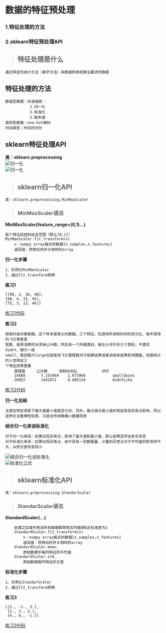 # 数据的特征预处理


### 1.特征处理的方法

### 2.sklearn特征预处理API

> ## 特征处理是什么

	通过特定的统计方法（数字方法）将数据转换成算法要求的数据 

## 特征处理的方法

	数值型数据：标准缩放：
			   1.归一化
			   2.标准化
			   3.缺失值
	类别型数据：one-hot编码
	时间类型：时间的切分

## sklearn特征处理API

**类：sklearn.preprocessing**	
<br>
![归一化](https://github.com/zhouf00/python-DataStudy/raw/master/video_LM/image/1.png)
<br>
![归一化](https://github.com/zhouf00/python-DataStudy/raw/master/video_LM/image/2.png)
<br>

> ## sklearn归一化API

	类：sklearn.preprocessing.MinMaxScaler

> ### MinMaxScaler语法

**MinMaxScaler(feature_range=(0,1)…)**

	每个特征绽放到给定范围（默认[0,1]）
	MinMaxScaler.fit_transform(x)
		x：numpy array格式的数据[n_samples,n_features]
		返回值：转换后的开关相同的array

**归一化步骤**

	1、实例化MinMaxScalar
	2、通过fit_transform转换

**练习1**

	[[90, 2, 10, 40],
 	[60, 4, 15, 45],
 	[75, 3, 13, 46]]
[练习1代码](https://github.com/zhouf00/python-DataStudy/blob/master/video_LM/code2/2.1MinMaxScalar.py)

**练习2**

	相亲约会对象数据，这个样本是男士的数据。三个特征，玩游戏所消耗时间的百分比、每年获得的飞行常客里
	程数、每周消费的冰淇淋公升数。然后有一个所属类别，被女士评价的三个类别，不喜欢didnt、魅力一般
	small、极具魅力large也就是说飞行里程数对于结算结果或者说相亲结果影响圈套，但是统计的人觉得这三
	个特征同等重要
		里程数		公升数		消耗时间比			评价
		14488		7.153469	1.673904			smalldoses
		26052		1441871		0.805124			didntLike
[练习2代码](https://github.com/zhouf00/python-DataStudy/blob/master/video_LM/code2/2.2MinMaxScalar.py)

**归一化总结**
	
	注意在特定场景下最大值最小值是变化的，另外，最大值与最小值非常容易受异常点影响，所以这种方法鲁棒性较差，只适合传统精确小数据场景

**结合归一化来谈标准化**

	对于归一化来说：如果出现异常点，影响了最大值和最小值，那么结果显然会发生改变
	对于标准化来说：如果出现异常点，由于具有一定数据量，少量的异常点对于平均值的影响并不大，从而方差改变较小 

![结合归一化谈标准化](https://github.com/zhouf00/python-DataStudy/raw/master/video_LM/image/4.png)
<br>
![标准化公式](https://github.com/zhouf00/python-DataStudy/raw/master/video_LM/image/3.png)
<br>

> ## sklearn标准化API

	类：sklearn.preprocessing.StandarScaler

> ### StandarScaler语法

**StandardScaler(…)**
	
		处理之后每列来说所有数据都聚焦在均值0附近标准差为1
		StandardScaler.fit_transform(x)
			x：numpy array格式的数据[n_samples,n_features]
			返回值：转换后的开关相同的array
		StandardScaler.mean_
			原始数据中每列特征的平均值
		StandardScaler.std_
			原始数据每列特征的方差
**标准化步骤**

	1、实例化StandarScaler
	2、通过fit_transform转换
**练习3**

	[[1., -1., 3.],
     [2., 3., 2.],
     [4., 6., -1.]]
[练习3代码](https://github.com/zhouf00/python-DataStudy/blob/master/video_LM/code2/2.3StandarScaler.py)
